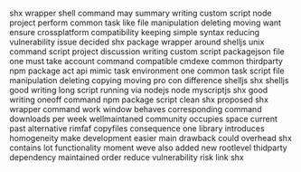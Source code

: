 shx wrapper shell command may summary writing custom script node project perform common task like file manipulation deleting moving want ensure crossplatform compatibility keeping simple syntax reducing vulnerability issue decided shx package wrapper around shelljs unix command script project discussion writing custom script packagejson file one must take account command compatible cmdexe common thirdparty npm package act api mimic task environment one common task script file manipulation deleting copying moving pro con difference shelljs shx shelljs good writing long script running via nodejs node myscriptjs shx good writing oneoff command npm package script clean shx proposed shx wrapper command work window behaves corresponding command downloads per week wellmaintaned community occupies space current past alternative rimfaf copyfiles consequence one library introduces homogeneity make development easier main drawback could overhead shx contains lot functionality moment weve also added new rootlevel thidparty dependency maintained order reduce vulnerability risk link shx
